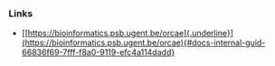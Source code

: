 ### Links

-   [[https://bioinformatics.psb.ugent.be/orcae]{.underline}](https://bioinformatics.psb.ugent.be/orcae){#docs-internal-guid-66836f69-7fff-f8a0-9119-efc4a114dadd}
